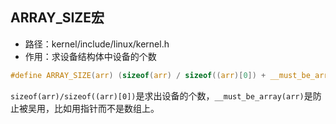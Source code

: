 ## ARRAY_SIZE宏

- 路径：kernel/include/linux/kernel.h
- 作用：求设备结构体中设备的个数

```c
#define ARRAY_SIZE(arr) (sizeof(arr) / sizeof((arr)[0]) + __must_be_array(arr))
```

`sizeof(arr)/sizeof((arr)[0])`是求出设备的个数，`__must_be_array(arr)`是防止被吴用，比如用指针而不是数组上。
